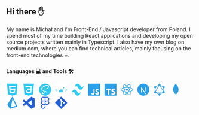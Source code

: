 ## Hi there ✋

My name is Michał and I'm Front-End / Javascript developer from Poland. I spend most of my time building React applications and developing my open source projects written mainly in Typescript. I also have my own blog on medium.com, where you can find technical articles, mainly focusing on the front-end technologies ⭐.

#### Languages 💻 and Tools 🛠️

<img height="32" width="32" src="./images/html5.svg" /> &nbsp;
<img height="32" width="32" src="./images/css3.svg" /> &nbsp;
<img height="32" width="32" src="./images/sass.svg" /> &nbsp;
<img height="32" width="32" src="./images/styled-components.svg" /> &nbsp;
<img height="32" width="32" src="./images/tailwind.svg" /> &nbsp;
<img height="32" width="32" src="./images/javascript.svg" /> &nbsp;
<img height="32" width="32" src="./images/typescript.svg" /> &nbsp;
<img height="32" width="32" src="./images/react.svg" /> &nbsp;
<img height="32" width="32" src="./images/next-js.svg" /> &nbsp;
<img height="32" width="32" src="./images/graphql.svg" /> &nbsp;
<img height="32" width="32" src="./images/mongodb.svg" /> &nbsp;
<img height="32" width="32" src="./images/prisma.svg" /> &nbsp;
<img height="32" width="32" src="./images/vs-code.svg" /> &nbsp;
<img height="32" width="32" src="./images/figma.svg" /> &nbsp;
<img height="32" width="32" src="./images/git.svg" /> &nbsp;